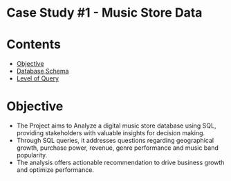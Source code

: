 <h1>Case Study #1 - Music Store Data</h1>

<h1>Contents</h1>
<ul>
  <li><a href="#Objective">Objective</a></li>
  <li><a href="#DatabaseSchema">Database Schema</a></li>
  <li><a href="#LevelofQuery">Level of Query</a></li>
</ul>

<h1><a name="Objective">Objective</a></h1>
<p>
  
  - The Project aims to Analyze a digital music store database using SQL, providing stakeholders with valuable insights for decision making.
  - Through SQL queries, it addresses questions regarding geographical growth, purchase power, revenue, genre performance and music band popularity.
  - The analysis offers actionable recommendation to drive business growth and optimize performance. 
</p>
